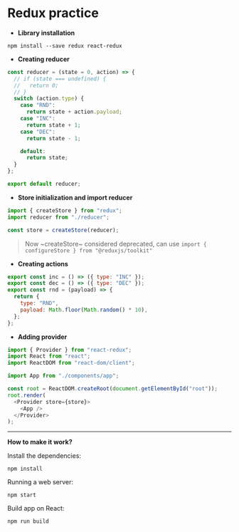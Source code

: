 # Redux practice

- **Library installation**

```shell
npm install --save redux react-redux
```

- **Creating reducer**

```javascript
const reducer = (state = 0, action) => {
  // if (state === undefined) {
  //   return 0;
  // }
  switch (action.type) {
    case "RND":
      return state + action.payload;
    case "INC":
      return state + 1;
    case "DEC":
      return state - 1;

    default:
      return state;
  }
};

export default reducer;
```

- **Store initialization and import reducer**

```javascript
import { createStore } from "redux";
import reducer from "./reducer";

const store = createStore(reducer);
```
> Now ~createStore~ considered deprecated, can use `import { configureStore } from "@reduxjs/toolkit"`


- **Creating actions**
```javascript
export const inc = () => ({ type: "INC" });
export const dec = () => ({ type: "DEC" });
export const rnd = (payload) => {
  return {
    type: "RND",
    payload: Math.floor(Math.random() * 10),
  };
};
```

- **Adding provider**
```javascript
import { Provider } from "react-redux";
import React from "react";
import ReactDOM from "react-dom/client";

import App from "./components/app";

const root = ReactDOM.createRoot(document.getElementById("root"));
root.render(
  <Provider store={store}>
    <App />
  </Provider>
);
```
---
**How to make it work?**

Install the dependencies:
```shell
npm install
```
Running a web server:
```shell
npm start 
```
Build app on React:
```shell
npm run build 
```

